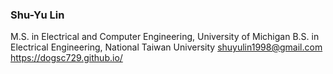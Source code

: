 ### Shu-Yu Lin
M.S. in Electrical and Computer Engineering, University of Michigan
B.S. in Electrical Engineering, National Taiwan University
shuyulin1998@gmail.com
https://dogsc729.github.io/
<!--
**dogsc729/dogsc729** is a ✨ _special_ ✨ repository because its `README.md` (this file) appears on your GitHub profile.

Here are some ideas to get you started:

- 🔭 I’m currently working on ...
- 🌱 I’m currently learning ...
- 👯 I’m looking to collaborate on ...
- 🤔 I’m looking for help with ...
- 💬 Ask me about ...
- 📫 How to reach me: ...
- 😄 Pronouns: ...
- ⚡ Fun fact: ...
-->
